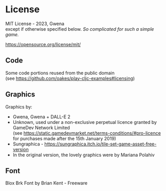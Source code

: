 # License

MIT License - 2023, Gwena\
except if otherwise specified below. _So complicated for such a simple game._ 

https://opensource.org/license/mit/

## Code

Some code portions reused from the public domain\
(see https://github.com/oakes/play-cljc-examples#licensing)

## Graphics

Graphics by:
* Gwena, Gwena + DALL-E 2
* Unknown, used under a non-exclusive perpetual licence granted by GameDev Network Limited\
  (see https://static.gamedevmarket.net/terms-conditions/#pro-licence \
  for purchases made after the 15th January 2019)
* Sungraphica - https://sungraphica.itch.io/tile-set-game-asset-free-version
* In the original version, the lovely graphics were by Mariana Polahiv

## Font

Blox Brk Font by Brian Kent - Freeware 
